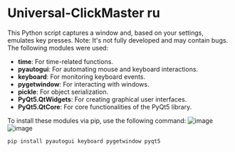 # Universal-ClickMaster ru
This Python script captures a window and, based on your settings, emulates key presses. Note: It's not fully developed and may contain bugs.
The following modules were used:

- **time**: For time-related functions.
- **pyautogui**: For automating mouse and keyboard interactions.
- **keyboard**: For monitoring keyboard events.
- **pygetwindow**: For interacting with windows.
- **pickle**: For object serialization.
- **PyQt5.QtWidgets**: For creating graphical user interfaces.
- **PyQt5.QtCore**: For core functionalities of the PyQt5 library.

To install these modules via pip, use the following command:
![image](https://github.com/Danik105/Universal-ClickMaster/assets/41839304/58c590a4-f0ca-4c40-8991-13b69e5a675f)
![image](https://github.com/Danik105/Universal-ClickMaster/assets/41839304/4b7018b1-011d-4473-bd0f-e5986ef28eea)

```plaintext
pip install pyautogui keyboard pygetwindow pyqt5
```
